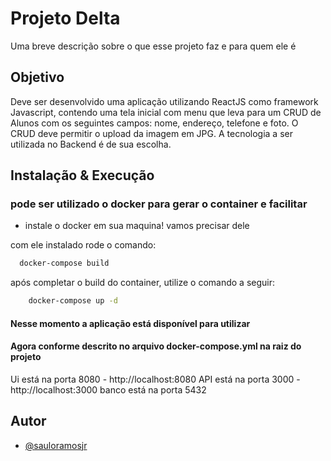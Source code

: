 
# Projeto Delta

Uma breve descrição sobre o que esse projeto faz e para quem ele é

## Objetivo
Deve ser desenvolvido uma aplicação utilizando ReactJS como framework Javascript,
contendo uma tela inicial com menu que leva para um CRUD de Alunos com os seguintes
campos: nome, endereço, telefone e foto. O CRUD deve permitir o upload da imagem em
JPG. A tecnologia a ser utilizada no Backend é de sua escolha.

## Instalação & Execução

### pode ser utilizado o docker para gerar o container e facilitar 

- instale o docker em sua maquina! vamos precisar dele

com ele instalado rode o comando:

```bash
  docker-compose build
```
após completar o build do container, utilize o comando a seguir:

```bash
    docker-compose up -d
```

#### Nesse momento a aplicação está disponível para utilizar

#### Agora conforme descrito no arquivo docker-compose.yml na raiz do projeto  

Ui está na porta 8080 - http://localhost:8080
API está na porta 3000 - http://localhost:3000
banco está na porta 5432 
## Autor

- [@sauloramosjr](https://github.com/sauloramosjr)


